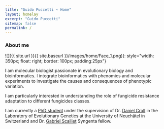 ```yaml
---
title: "Guido Puccetti ~ Home"
layout: homelay
excerpt: "Guido Puccetti"
sitemap: false
permalink: /
---
```


### About me

![]({{ site.url }}{{ site.baseurl }}/images/home/Face_1.png){: style="width: 350px; float: right; border: 100px; padding:25px"}

I am molecular biologist passionate in evolutionary biology and bioinformatics. I integrate bioinformatics with phenomics and molecular experiments to investigate the causes and consequences of phenotypic variation.

I am particularly interested in understanding the role of fungicide resistance adaptation to different fungicides classes.

I am currently a [PhD student](https://pathogen-genomics.org/members/guido-puccetti.html) under the supervision of Dr. [Daniel Croll](http://www.pathogen-genomics.org/) in the Laboratory of Evolutionary Genetics at the University of Neuchâtel in Switzerland and Dr. [Gabriel Scalliet](https://twitter.com/ScallietG) Syngenta fellow. 
